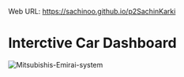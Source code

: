 Web URL: https://sachinoo.github.io/p2SachinKarki

# Interctive Car Dashboard 
![Mitsubishis-Emirai-system](https://user-images.githubusercontent.com/24665608/112536689-c9bc8080-8d7b-11eb-9cd2-2d853524ffb6.jpg)

